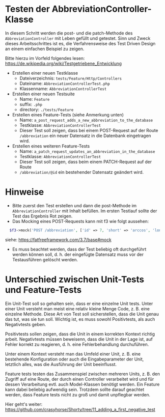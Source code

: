 # Testen der AbbreviationController-Klasse

In diesem Schritt werden die post- und die patch-Methode des `AbbreviationController` mit Leben gefüllt und getestet. Sinn und Zweck dieses Arbeitsschrittes ist es, die Verfahrensweise des Test Driven Design an einem einfachen Beispiel zu zeigen.

Bitte hierzu im Vorfeld folgendes lesen: https://de.wikipedia.org/wiki/Testgetriebene_Entwicklung

* Erstellen einer neuen Testklasse
  * Dateiverzeichnis: `tests/Feature/Http/Controllers`
  * Dateiname: `AbbreviationControllerTest.php`
  * Klassenname: `AbbreviationControllerTest`
* Erstellen einer neuen Testsuite
  * Name: `Feature`
  * suffix: `.php`
  * directory: `./tests/Feature`
* Erstellen eines Feature-Tests (siehe Anmerkung unten)
  * Name: `a_post_request_adds_a_new_abbreviation_to_the_database`
  * Testklasse: `AbbreviationControllerTest`
  * Dieser Test soll zeigen, dass bei einem POST-Request auf der Route `/abbreviation` ein neuer Datensatz in die Datenbank eingetragen wird.
* Erstellen eines weiteren Feature-Tests
  * Name: `a_patch_request_updates_an_abbreviation_in_the_database`
  * Testklasse: `AbbreviationControllerTest`
  * Dieser Test soll zeigen, dass beim einem PATCH-Request auf der Route
  * `/abbreviation/@id` ein bestehender Datensatz geändert wird.

# Hinweise
* Bitte zuerst den Test erstellen und dann die post-Methode im  `AbbreviationController` mit Inhalt befüllen. Im ersten Testlauf sollte der Test das Ergebnis Rot zeigen.
* Das Mocking eines POST-Requests kann mit f3 wie folgt aussehen:

```php
  $f3->mock('POST /abbreviation', ['id' => 7, 'short' => 'arccos', 'long' => 'arcus cosinus']);
```
  siehe: https://fatfreeframework.com/3.7/base#mock
* Es muss beachtet werden, dass der Test beliebig oft durchgeführt werden  können soll, d. h. der eingefügte Datensatz muss vor der Testausführen gelöscht werden.

# Unterschied zwischen Unit-Tests und Feature-Tests

Ein Unit-Test soll so gehalten sein, dass er eine einzelne Unit tests. Unter einer Unit versteht man meist eine relativ kleine Menge Code, z. B. eine einzelne Methode. Diese Art von Test soll sicherstellen, dass die Unit genau das tut, was sie tun soll. Wichtig ist, es muss sowohl Positivtests, als auch Negativtests geben. 

Positivtests sollen zeigen, dass die Unit in einem korrekten Kontext richtig arbeit. Negativtests müssen beweisenn, dass die Unit in der Lage ist, auf Fehler korrekt zu reagieren, d. h. eine Fehlerbehandlung durchuführen.

Unter einem Kontext versteht man das Umfeld einer Unit, z. B. eine bestehende Konfiguration oder auch die Eingabeparameter der Unit, letztlich alles, was die Ausführung der Unit beeinflusst.

Feature tests testen das Zusammenspiel zwischen mehreren Units, z. B. den Zugriff auf eine Route, der durch einen Controller verarbeitet wird und für dessen Verarbeitung evtl. auch Model-Klassen benötigt werden. Ein Feature kann dabei beliebig aufwendig sein. Trotzdem sollte darauf geachtet werden, dass Feature tests nicht zu groß und damit unpflegbar werden.




Hier geht's weiter: https://github.com/crasyhorse/Shorty/tree/11_adding_a_first_negative_test